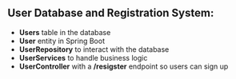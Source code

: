 
## User Database and Registration System: 
- **Users** table in the database 
- **User** entity in Spring Boot
- **UserRepository** to interact with the database
- **UserServices** to handle business logic 
- **UserController** with a **/resigster** endpoint so users can sign up 

